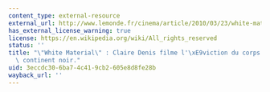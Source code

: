 ```yaml
---
content_type: external-resource
external_url: http://www.lemonde.fr/cinema/article/2010/03/23/white-material-claire-denis-filme-l-eviction-du-corps-blanc-par-le-continent-noir_1323304_3476.html
has_external_license_warning: true
license: https://en.wikipedia.org/wiki/All_rights_reserved
status: ''
title: "\"White Material\" : Claire Denis filme l'\xE9viction du corps blanc par le\
  \ continent noir."
uid: 3eccdc30-6ba7-4c41-9cb2-605e8d8fe28b
wayback_url: ''
---
```

